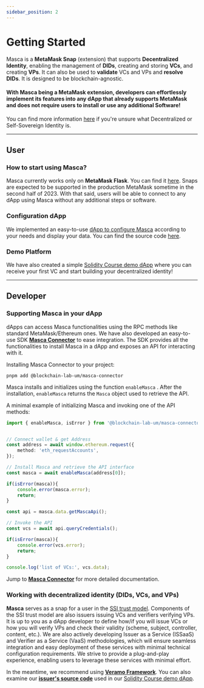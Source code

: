```yaml
---
sidebar_position: 2
---
```


# Getting Started

Masca is a **MetaMask Snap** (extension) that supports **Decentralized Identity**, enabling the management of **DIDs**, creating and storing **VCs**, and creating **VPs**. It can also be used to **validate** VCs and VPs and **resolve DIDs**. It is designed to be blockchain-agnostic.

#### With Masca being a MetaMask extension, developers can effortlessly implement its features into any dApp that already supports MetaMask and does not require users to install or use any additional Software!

You can find more information [here](category/decentralized-or-self-sovereign-identity-ssi) if you're unsure what Decentralized or Self-Sovereign Identity is.

---

## User

### How to start using Masca?

Masca currently works only on **MetaMask Flask**. You can find it [here](https://metamask.io/flask/). Snaps are expected to be supported in the production MetaMask sometime in the second half of 2023. With that said, users will be able to connect to any dApp using Masca without any additional steps or software.

### Configuration dApp

We implemented an easy-to-use [dApp to configure Masca](https://masca.io) according to your needs and display your data. You can find the source code [here](https://github.com/blockchain-lab-um/masca).

### Demo Platform

We have also created a simple [Solidity Course demo dApp](https://blockchain-lab-um.github.io/course-dapp/) where you can receive your first VC and start building your decentralized identity!

---

## Developer

### Supporting Masca in your dApp

dApps can access Masca functionalities using the RPC methods like standard MetaMask/Ethereum ones. We have also developed an easy-to-use SDK **[Masca Connector](libraries/masca-connector)** to ease integration. The SDK provides all the functionalities to install Masca in a dApp and exposes an API for interacting with it.

Installing Masca Connector to your project:

```shell
pnpm add @blockchain-lab-um/masca-connector
```

Masca installs and initializes using the function `enableMasca` . After the installation, `enableMasca` returns the `Masca` object used to retrieve the API.

A minimal example of initializing Masca and invoking one of the API methods:

```typescript
import { enableMasca, isError } from '@blockchain-lab-um/masca-connector';


// Connect wallet & get Address
const address = await window.ethereum.request({
    method: 'eth_requestAccounts',
});

// Install Masca and retrieve the API interface
const masca = await enableMasca(address[0]);

if(isError(masca)){
    console.error(masca.error);
    return;
}

const api = masca.data.getMascaApi();

// Invoke the API
const vcs = await api.queryCredentials();

if(isError(masca)){
    console.error(vcs.error);
    return;
}

console.log('list of VCs:', vcs.data);
```

Jump to [**Masca Connector**](libraries/masca-connector) for more detailed documentation.

### Working with decentralized identity (DIDs, VCs, and VPs)

**Masca** serves as a snap for a user in the [SSI trust model](ssi/trust-model.md). Components of the SSI trust model are also issuers issuing VCs and verifiers verifying VPs. It is up to you as a dApp developer to define how/if you will issue VCs or how you will verify VPs and check their validity (scheme, subject, controller, content, etc.). We are also actively developing Issuer as a Service (ISSaaS) and Verifier as a Service (VaaS) methodologies, which will ensure seamless integration and easy deployment of these services with minimal technical configuration requirements. We strive to provide a plug-and-play experience, enabling users to leverage these services with minimal effort.

In the meantime, we recommend using **[Veramo Framework](https://veramo.io/)**. You can also examine our **[issuer's source code](https://github.com/blockchain-lab-um/course-backend)** used in our [Solidity Course demo dApp](https://blockchain-lab-um.github.io/course-dapp/).

